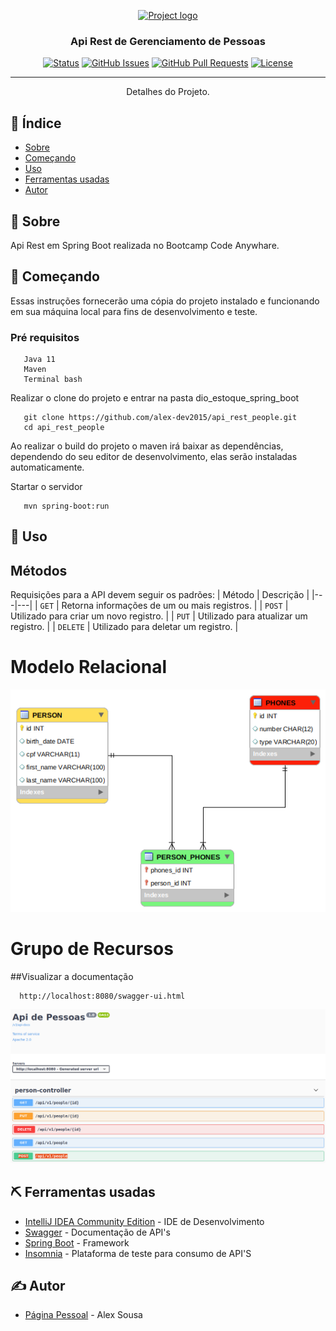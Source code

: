 <p align="center">
  <a href="" rel="noopener">
 <img width=200px height=200px src="https://spring.io/images/spring-logo-9146a4d3298760c2e7e49595184e1975.svg" alt="Project logo"></a>
</p>

<h3 align="center">Api Rest de Gerenciamento de Pessoas</h3>

<div align="center">

[![Status](https://img.shields.io/badge/status-active-success.svg)]()
[![GitHub Issues](https://img.shields.io/github/issues/kylelobo/The-Documentation-Compendium.svg)](https://github.com/kylelobo/The-Documentation-Compendium/issues)
[![GitHub Pull Requests](https://img.shields.io/github/issues-pr/kylelobo/The-Documentation-Compendium.svg)](https://github.com/kylelobo/The-Documentation-Compendium/pulls)
[![License](https://img.shields.io/badge/license-MIT-blue.svg)](/LICENSE)

</div>

---

<p align="center"> Detalhes do Projeto.
    <br> 
</p>

## 📝 Índice

- [Sobre](#about)
- [Começando](#getting_started)
- [Uso](#usage)
- [Ferramentas usadas](#built_using)
- [Autor](#authors)


## 🧐 Sobre <a name = "about"></a>

Api Rest em Spring Boot realizada no Bootcamp Code Anywhare.

## 🏁 Começando <a name = "getting_started"></a>

Essas instruções fornecerão uma cópia do projeto instalado e funcionando em sua máquina local para fins de desenvolvimento e teste.

### Pré requisitos

```
   Java 11
   Maven
   Terminal bash
```
Realizar o clone do projeto e entrar na pasta dio_estoque_spring_boot


```
   git clone https://github.com/alex-dev2015/api_rest_people.git
   cd api_rest_people
```

Ao realizar o build do projeto o maven irá baixar as dependências, dependendo do seu editor de desenvolvimento, elas serão instaladas automaticamente.

Startar o servidor

```
   mvn spring-boot:run   
```


## 🎈 Uso <a name="usage"></a>


## Métodos
Requisições para a API devem seguir os padrões:
| Método | Descrição |
|---|---|
| `GET` | Retorna informações de um ou mais registros. |
| `POST` | Utilizado para criar um novo registro. |
| `PUT` | Utilizado para atualizar um registro. |
| `DELETE` | Utilizado para deletar um registro. |

# Modelo Relacional

![banco](https://github.com/alex-dev2015/api_rest_people/blob/main/src/main/java/one/digitalinnovation/personapi/images/modelo_personapi.png)


# Grupo de Recursos

##Visualizar a documentação

```
  http://localhost:8080/swagger-ui.html
```

![Documentacao](https://github.com/alex-dev2015/api_rest_people/blob/main/src/main/java/one/digitalinnovation/personapi/images/Swagger.png)


   
## ⛏️ Ferramentas usadas <a name = "built_using"></a>


- [IntelliJ IDEA Community Edition](https://www.jetbrains.com/pt-br/idea/download/#section=linux) - IDE de Desenvolvimento
- [Swagger](http://suagger.io/terms) - Documentação de API's
- [Spring Boot](https://spring.io/) - Framework
- [Insomnia](https://insomnia.rest/download) - Plataforma de teste para consumo de API'S

## ✍️ Autor <a name = "authors"></a>

- [Página Pessoal](https://alexsousa.eti.br) - Alex Sousa
